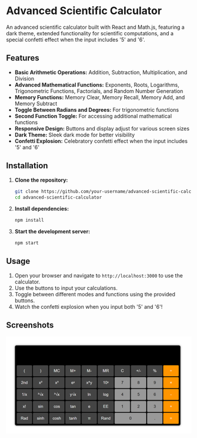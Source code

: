 # Advanced Scientific Calculator

An advanced scientific calculator built with React and Math.js, featuring a dark theme, extended functionality for scientific computations, and a special confetti effect when the input includes '5' and '6'.

## Features

- **Basic Arithmetic Operations:** Addition, Subtraction, Multiplication, and Division
- **Advanced Mathematical Functions:** Exponents, Roots, Logarithms, Trigonometric Functions, Factorials, and Random Number Generation
- **Memory Functions:** Memory Clear, Memory Recall, Memory Add, and Memory Subtract
- **Toggle Between Radians and Degrees:** For trigonometric functions
- **Second Function Toggle:** For accessing additional mathematical functions
- **Responsive Design:** Buttons and display adjust for various screen sizes
- **Dark Theme:** Sleek dark mode for better visibility
- **Confetti Explosion:** Celebratory confetti effect when the input includes '5' and '6'

## Installation

1. **Clone the repository:**
    ```bash
    git clone https://github.com/your-username/advanced-scientific-calculator.git
    cd advanced-scientific-calculator
    ```

2. **Install dependencies:**
    ```bash
    npm install
    ```

3. **Start the development server:**
    ```bash
    npm start
    ```

## Usage

1. Open your browser and navigate to `http://localhost:3000` to use the calculator.
2. Use the buttons to input your calculations.
3. Toggle between different modes and functions using the provided buttons.
4. Watch the confetti explosion when you input both '5' and '6'!

## Screenshots

![Calculator Screenshot](./screenshot.png)


